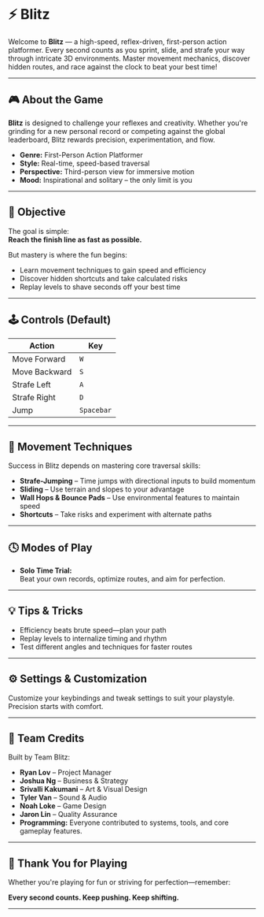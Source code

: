 # ⚡ Blitz

Welcome to **Blitz** — a high-speed, reflex-driven, first-person action platformer. Every second counts as you sprint, slide, and strafe your way through intricate 3D environments. Master movement mechanics, discover hidden routes, and race against the clock to beat your best time!

---

## 🎮 About the Game

**Blitz** is designed to challenge your reflexes and creativity. Whether you're grinding for a new personal record or competing against the global leaderboard, Blitz rewards precision, experimentation, and flow.

- **Genre:** First-Person Action Platformer  
- **Style:** Real-time, speed-based traversal  
- **Perspective:** Third-person view for immersive motion  
- **Mood:** Inspirational and solitary – the only limit is you  

---

## 🏁 Objective

The goal is simple:  
**Reach the finish line as fast as possible.**

But mastery is where the fun begins:
- Learn movement techniques to gain speed and efficiency
- Discover hidden shortcuts and take calculated risks
- Replay levels to shave seconds off your best time

---

## 🕹️ Controls (Default)

| Action          | Key       |
|-----------------|-----------|
| Move Forward    | `W`       |
| Move Backward   | `S`       |
| Strafe Left     | `A`       |
| Strafe Right    | `D`       |
| Jump            | `Spacebar`|

---

## 🧠 Movement Techniques

Success in Blitz depends on mastering core traversal skills:

- **Strafe-Jumping** – Time jumps with directional inputs to build momentum  
- **Sliding** – Use terrain and slopes to your advantage  
- **Wall Hops & Bounce Pads** – Use environmental features to maintain speed  
- **Shortcuts** – Take risks and experiment with alternate paths  

---

## 🕓 Modes of Play

- **Solo Time Trial:**  
  Beat your own records, optimize routes, and aim for perfection.

---

## 💡 Tips & Tricks

- Efficiency beats brute speed—plan your path  
- Replay levels to internalize timing and rhythm  
- Test different angles and techniques for faster routes

---

## ⚙️ Settings & Customization

Customize your keybindings and tweak settings to suit your playstyle. Precision starts with comfort.

---

## 👥 Team Credits

Built by Team Blitz:

- **Ryan Lov** – Project Manager  
- **Joshua Ng** – Business & Strategy  
- **Srivalli Kakumani** – Art & Visual Design  
- **Tyler Van** – Sound & Audio  
- **Noah Loke** – Game Design  
- **Jaron Lin** – Quality Assurance  
- **Programming:** Everyone contributed to systems, tools, and core gameplay features.

---

## 🙌 Thank You for Playing

Whether you're playing for fun or striving for perfection—remember:

**Every second counts. Keep pushing. Keep shifting.**

---

